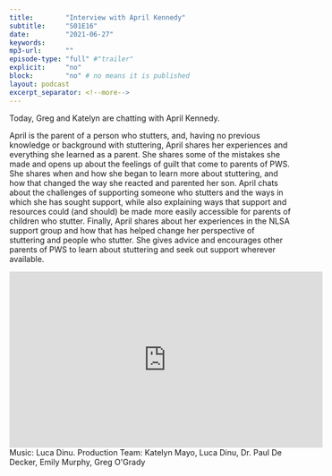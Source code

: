 ```yaml
---
title:        "Interview with April Kennedy"
subtitle:     "S01E16"
date:         "2021-06-27"
keywords:
mp3-url:      ""
episode-type: "full" #"trailer"
explicit:     "no"
block:        "no" # no means it is published
layout: podcast
excerpt_separator: <!--more-->
---
```

Today, Greg and Katelyn are chatting with April Kennedy.

April is the parent of a person who stutters, and, having no previous knowledge or background with stuttering, April shares her experiences and everything she learned as a parent. She shares some of the mistakes she made and opens up about the feelings of guilt that come to parents of PWS. She shares when and how she began to learn more about stuttering, and how that changed the way she reacted and parented her son. April chats about the challenges of supporting someone who stutters and the ways in which she has sought support, while also explaining ways that support and resources could (and should) be made more easily accessible for parents of children who stutter. Finally, April shares about her experiences in the NLSA support group and how that has helped change her perspective of stuttering and people who stutter. She gives advice and encourages other parents of PWS to learn about stuttering and seek out support wherever available.
<!--more-->
<iframe width="560" height="315" src="https://www.youtube.com/embed/WAT9qcECSNY" title="YouTube video player" frameborder="0" allow="accelerometer; autoplay; clipboard-write; encrypted-media; gyroscope; picture-in-picture" allowfullscreen></iframe>
<!--more-->
Music: Luca Dinu. Production Team: Katelyn Mayo, Luca Dinu, Dr. Paul De Decker, Emily Murphy, Greg O'Grady
